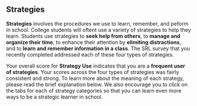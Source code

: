 ## Strategies

**Strategies** involves the procedures we use to learn, remember, and peform in school. College students will oftent use a variety of strategies to help they learn. Students use strategies to **seek help from others**, to **manage and organize their time**, to enhance their attention by **elimiting distractions**, and to **learn and remember information in a class**. The SRL survey that you recently completed addressed each of these four types of strategies.   

Your overall score for **Strategy Use** indicates that you are a **frequent user of strategies**. Your scores across the four types of strategies was fairly consistent and strong. To learn more about the meaning of each strategy, please read the brief explanation below. We also encourage you to click on the tabs for each of strategy categories so that you can learn even more ways to be a strategic learner in school. 
